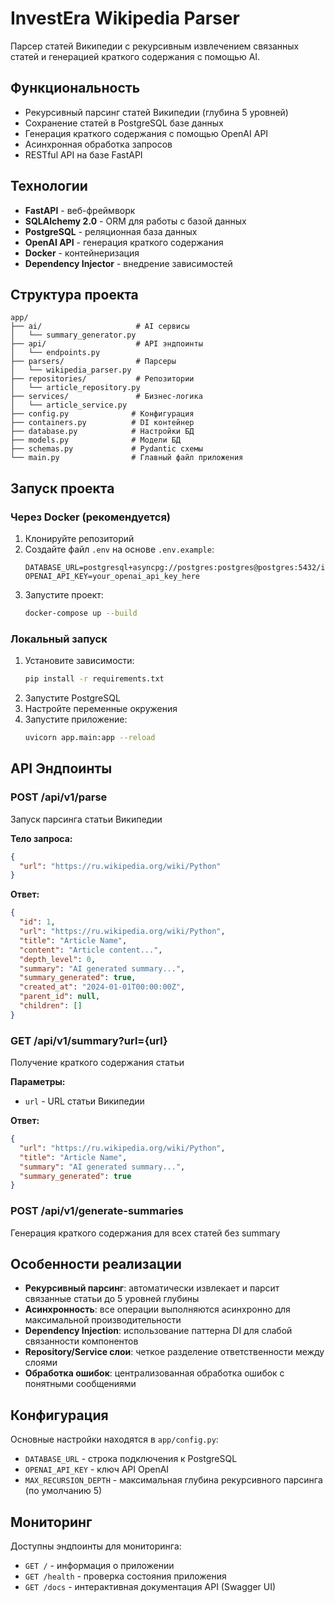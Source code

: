 # InvestEra Wikipedia Parser

Парсер статей Википедии с рекурсивным извлечением связанных статей и генерацией краткого содержания с помощью AI.

## Функциональность

- Рекурсивный парсинг статей Википедии (глубина 5 уровней)
- Сохранение статей в PostgreSQL базе данных
- Генерация краткого содержания с помощью OpenAI API
- Асинхронная обработка запросов
- RESTful API на базе FastAPI

## Технологии

- **FastAPI** - веб-фреймворк
- **SQLAlchemy 2.0** - ORM для работы с базой данных
- **PostgreSQL** - реляционная база данных
- **OpenAI API** - генерация краткого содержания
- **Docker** - контейнеризация
- **Dependency Injector** - внедрение зависимостей

## Структура проекта

```
app/
├── ai/                     # AI сервисы
│   └── summary_generator.py
├── api/                    # API эндпоинты
│   └── endpoints.py
├── parsers/                # Парсеры
│   └── wikipedia_parser.py
├── repositories/           # Репозитории
│   └── article_repository.py
├── services/               # Бизнес-логика
│   └── article_service.py
├── config.py              # Конфигурация
├── containers.py          # DI контейнер
├── database.py            # Настройки БД
├── models.py              # Модели БД
├── schemas.py             # Pydantic схемы
└── main.py                # Главный файл приложения
```

## Запуск проекта

### Через Docker (рекомендуется)

1. Клонируйте репозиторий
2. Создайте файл `.env` на основе `.env.example`:
   ```
   DATABASE_URL=postgresql+asyncpg://postgres:postgres@postgres:5432/investera
   OPENAI_API_KEY=your_openai_api_key_here
   ```
3. Запустите проект:
   ```bash
   docker-compose up --build
   ```

### Локальный запуск

1. Установите зависимости:
   ```bash
   pip install -r requirements.txt
   ```
2. Запустите PostgreSQL
3. Настройте переменные окружения
4. Запустите приложение:
   ```bash
   uvicorn app.main:app --reload
   ```

## API Эндпоинты

### POST /api/v1/parse
Запуск парсинга статьи Википедии

**Тело запроса:**
```json
{
  "url": "https://ru.wikipedia.org/wiki/Python"
}
```

**Ответ:**
```json
{
  "id": 1,
  "url": "https://ru.wikipedia.org/wiki/Python",
  "title": "Article Name",
  "content": "Article content...",
  "depth_level": 0,
  "summary": "AI generated summary...",
  "summary_generated": true,
  "created_at": "2024-01-01T00:00:00Z",
  "parent_id": null,
  "children": []
}
```

### GET /api/v1/summary?url={url}
Получение краткого содержания статьи

**Параметры:**
- `url` - URL статьи Википедии

**Ответ:**
```json
{
  "url": "https://ru.wikipedia.org/wiki/Python",
  "title": "Article Name",
  "summary": "AI generated summary...",
  "summary_generated": true
}
```

### POST /api/v1/generate-summaries
Генерация краткого содержания для всех статей без summary

## Особенности реализации

- **Рекурсивный парсинг**: автоматически извлекает и парсит связанные статьи до 5 уровней глубины
- **Асинхронность**: все операции выполняются асинхронно для максимальной производительности
- **Dependency Injection**: использование паттерна DI для слабой связанности компонентов
- **Repository/Service слои**: четкое разделение ответственности между слоями
- **Обработка ошибок**: централизованная обработка ошибок с понятными сообщениями

## Конфигурация

Основные настройки находятся в `app/config.py`:

- `DATABASE_URL` - строка подключения к PostgreSQL
- `OPENAI_API_KEY` - ключ API OpenAI
- `MAX_RECURSION_DEPTH` - максимальная глубина рекурсивного парсинга (по умолчанию 5)

## Мониторинг

Доступны эндпоинты для мониторинга:
- `GET /` - информация о приложении
- `GET /health` - проверка состояния приложения
- `GET /docs` - интерактивная документация API (Swagger UI) 